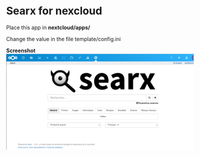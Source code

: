 # Searx for nexcloud
Place this app in **nextcloud/apps/**

Change the value in the file template/config.ini 

**Screenshot**
![Alt text](https://github.com/guylux/searx/blob/master/nextcloud-searx.png?raw=true "Title")

